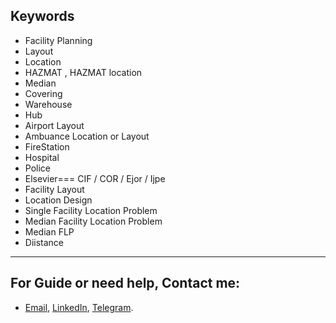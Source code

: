 ## Keywords

- Facility Planning
- Layout
- Location
- HAZMAT  ,  HAZMAT location
- Median
- Covering
- Warehouse
- Hub
- Airport Layout
- Ambuance Location or Layout
- FireStation
- Hospital
- Police
- Elsevier===         CIF / COR / Ejor / Ijpe
- Facility Layout
- Location Design
- Single Facility Location Problem
- Median Facility Location Problem
- Median FLP
- Diistance




---
## For Guide or need help, Contact me:
- [Email](mailto:mkarimi21@hotmail.com), [LinkedIn](https://www.linkedin.com/in/mkarimi21/), [Telegram](https://telegram.me/mkarimi21). 
